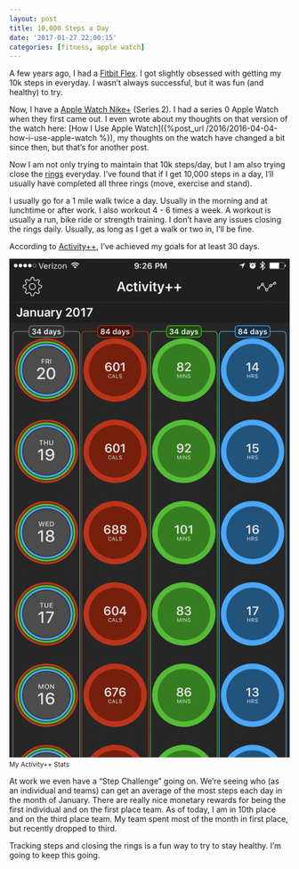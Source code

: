 ```yaml
---
layout: post
title: 10,000 Steps a Day
date: '2017-01-27 22:00:15'
categories: [fitness, apple watch]
---
```


A few years ago, I had a [Fitbit Flex](https://www.fitbit.com/flex2). I got slightly obsessed with getting my 10k steps in everyday. I wasn’t always successful, but it was fun (and healthy) to try.

Now, I have a [Apple Watch Nike+](https://www.apple.com/apple-watch-nike/) (Series 2). I had a series 0 Apple Watch when they first came out. I even wrote about my thoughts on that version of the watch here: [How I Use Apple Watch]({%post_url /2016/2016-04-04-how-i-use-apple-watch %}), my thoughts on the watch have changed a bit since then, but that’s for another post.

Now I am not only trying to maintain that 10k steps/day, but I am also trying close the [rings](https://support.apple.com/en-us/HT204517) everyday. I’ve found that if I get 10,000 steps in a day, I’ll usually have completed all three rings (move, exercise and stand).

I usually go for a 1 mile walk twice a day. Usually in the morning and at lunchtime or after work. I also workout 4 - 6 times a week. A workout is usually a run, bike ride or strength training. I don’t have any issues closing the rings daily. Usually, as long as I get a walk or two in, I’ll be fine.

According to [Activity++](https://itunes.apple.com/us/app/activity/id1089666978?mt=8&ign-mpt=uo%3D4), I’ve achieved my goals for at least 30 days.

<div class="py-3">
	<div class="card shadow-sm">
		<img class="img-fluid" src="/public/images/2017/10000-steps-a-day/activity-plus-plus.png">
		<div class="card-body mx-auto">
			<small>My Activity++ Stats</small>
		</div>
	</div>
</div>

At work we even have a “Step Challenge” going on. We’re seeing who (as an individual and teams) can get an average of the most steps each day in the month of January. There are really nice monetary rewards for being the first individual and on the first place team. As of today, I am in 10th place and on the third place team. My team spent most of the month in first place, but recently dropped to third.

Tracking steps and closing the rings is a fun way to try to stay healthy. I’m going to keep this going.


